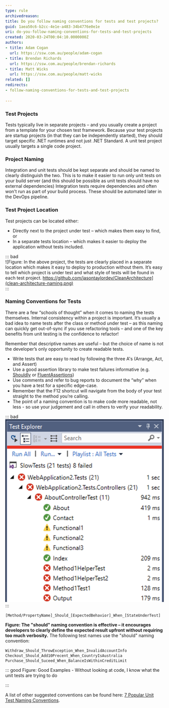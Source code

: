 ```yaml
---
type: rule
archivedreason: 
title: Do you follow naming conventions for tests and test projects?
guid: 1aea50c6-b2cc-4e1e-a483-34b4776e0e1e
uri: do-you-follow-naming-conventions-for-tests-and-test-projects
created: 2020-03-24T00:04:10.0000000Z
authors:
- title: Adam Cogan
  url: https://ssw.com.au/people/adam-cogan
- title: Brendan Richards
  url: https://ssw.com.au/people/brendan-richards
- title: Matt Wicks
  url: https://ssw.com.au/people/matt-wicks
related: []
redirects:
- follow-naming-conventions-for-tests-and-test-projects

---
```


### Test Projects


Tests typically live in separate projects – and you usually create a project from a template for your chosen test framework.
Because your test projects are startup projects (in that they can be independently started), they should target specific .NET runtimes and not just .NET Standard.
A unit test project usually targets a single code project.

### Project Naming


Integration and unit tests should be kept separate and should be named to clearly distinguish the two.
This is to make it easier to run only unit tests on your build server (and this should be possible as unit tests should have no external dependencies) 
Integration tests require dependencies and often won't run as part of your build process.  These should be automated later in the DevOps pipeline.

<!--endintro-->

### Test Project Location


Test projects can be located either:

* Directly next to the project under test – which makes them easy to find, or
* In a separate tests location – which makes it easier to deploy the application without tests included.



::: bad  
![Figure: In the above project, the tests are clearly placed in a separate location which makes it easy to deploy to production without them. It’s easy to tell which project is under test and what style of tests will be found in each test project.        https://github.com/jasontaylordev/CleanArchitecture](clean-architecture-naming.png)  
:::

### Naming Conventions for Tests

There are a few “schools of thought” when it comes to naming the tests themselves. 
Internal consistency within a project is important.
It’s usually a bad idea to name tests after the class or method under test – as this naming can quickly get out-of-sync if you use refactoring tools – and one of the key benefits from unit testing is the confidence to refactor!
 
Remember that descriptive names are useful – but the choice of name is not the developer’s only opportunity to create readable tests.

* Write tests that are easy to read by following the three A's (Arrange, Act, and Assert)
* Use a good assertion library to make test failures informative (e.g. [Shouldly](https://github.com/shouldly/shouldly) or [FluentAssertions](https://fluentassertions.com/))
* Use comments and refer to bug reports to document the “why” when you have a test for a specific edge-case.
* Remember that the F12 shortcut will navigate from the body of your test straight to the method you’re calling.
* The point of a naming convention is to make code more readable, not less - so use your judgement and call in others to verify your readability.



::: bad  
![Figure: Bad Example - From the test explorer view you cannot tell what a test is meant to test from the name](bad-naming.png)  
:::



```
[Method/PropertyName]_Should_[ExpectedBehavior]_When_[StateUnderTest]
```


 **Figure: The "should" naming convention is effective – it encourages developers to clearly define the expected result upfront without requiring too much verbosity.** 
The following test names use the "should" naming convention:



```
Withdraw_Should_ThrowException_When_InvalidAccountInfo Checkout_Should_Add10Precent_When_CountryIsAustralia Purchase_Should_Suceed_When_BalanceIsWithinCreditLimit
```



::: good
Figure: Good Examples - Without looking at code, I know what the unit tests are trying to do

:::

A list of other suggested conventions can be found here: [7 Popular Unit Test Naming Conventions](https://dzone.com/articles/7-popular-unit-test-naming).
